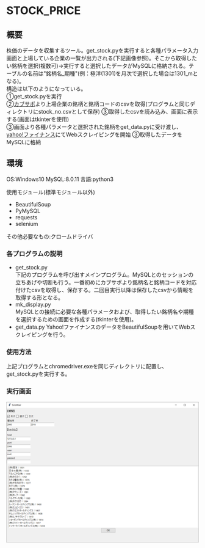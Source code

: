 # STOCK_PRICE

## 概要
株価のデータを収集するツール。get_stock.pyを実行すると各種パラメータ入力画面と上場している企業の一覧が出力される(下記画像参照)。そこから取得したい銘柄を選択(複数可)→実行すると選択したデータがMySQLに格納される。テーブルの名前は"銘柄名_期種"(例：極洋(1301)を月次で選択した場合は1301_mとなる)。  
構造は以下のようになっている。  
①get_stock.pyを実行  
②[カブサポ](URL "http://kabusapo.com")より上場企業の銘柄と銘柄コードのcsvを取得(プログラムと同じディレクトリにstock_no.csvとして保存)  
③取得したcsvを読み込み、画面に表示する(画面はtkinterを使用)  
③画面より各種パラメータと選択された銘柄をget_data.pyに受け渡し、[yahoo!ファイナンス](URL "https://finance.yahoo.co.jp/")にてWebスクレイピングを開始  
③取得したデータをMySQLに格納  

## 環境
OS:Windows10
MySQL:8.0.11
言語:python3

使用モジュール(標準モジュール以外)
* BeautifulSoup
* PyMySQL
* requests
* selenium  

その他必要なもの:クロームドライバ

### 各プログラムの説明
* get_stock.py  
  下記のプログラムを呼び出すメインプログラム。MySQLとのセッションの立ちあげや切断も行う。一番初めにカブサポより銘柄名と銘柄コードを対応付けたcsvを取得し、保存する。二回目実行以降は保存したcsvから情報を取得する形となる。
* mk_display.py  
  MySQLとの接続に必要な各種パラメータおよび、取得したい銘柄名や期種を選択するための画面を作成する(tkinterを使用)。
* get_data.py
Yahoo!ファイナンスのデータをBeautifulSoupを用いてWebスクレイピングを行う。

### 使用方法
上記プログラムとchromedriver.exeを同じディレクトリに配置し、get_stock.pyを実行する。

### 実行画面
![実行画面](https://github.com/jiromaru/stock_price/blob/images/stock_images.png)
